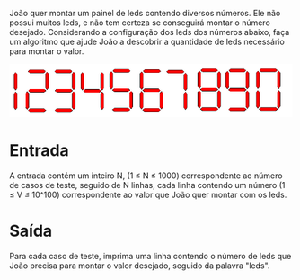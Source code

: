 João quer montar um painel de leds contendo diversos números. Ele não possui muitos leds, e não tem certeza se conseguirá montar o número desejado. 
Considerando a configuração dos leds dos números abaixo, faça um algoritmo que ajude João a descobrir a quantidade de leds necessário para montar o valor.

![image](UOJ_1168.png)

# Entrada

A entrada contém um inteiro N, (1 ≤ N ≤ 1000) correspondente ao número de casos de teste, seguido de N linhas, cada linha contendo um número (1 ≤ V ≤ 10^100) 
correspondente ao valor que João quer montar com os leds.

# Saída

Para cada caso de teste, imprima uma linha contendo o número de leds que João precisa para montar o valor desejado, seguido da palavra "leds".
